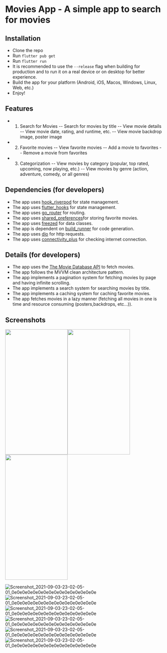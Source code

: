 # Movies App - A simple app to search for movies

## Installation

- Clone the repo
- Run `flutter pub get`
- Run `flutter run`
- It is recommended to use the `--release` flag when building for production and to run it on a real device or on desktop for better experience.
- Build the app for your platform (Android, iOS, Macos, Windows, Linux, Web, etc.)
- Enjoy!

## Features

- 1. Search for Movies
     -- Search for movies by title
     -- View movie details
     -- View movie date, rating, and runtime, etc.
     -- View movie backdrop image, poster image
- 2. Favorite movies
     -- View favorite movies
     -- Add a movie to favorites
     -- Remove a movie from favorites
- 3. Categorization
     -- View movies by category (popular, top rated, upcoming, now playing, etc.)
     -- View movies by genre (action, adventure, comedy, or all genres)

## Dependencies (for developers)

- The app uses [hook_riverpod](https://pub.dev/packages/hooks_riverpod) for state management.
- The app uses [flutter_hooks](https://pub.dev/packages/flutter_hooks) for state management.
- The app uses [go_router](https://pub.dev/packages/go_router) for routing.
- The app uses [shared_preferences](https://pub.dev/packages/shared_preferences)for storing favorite movies.
- The app uses [freezed](https://pub.dev/packages/freezed) for data classes.
- The app is dependent on [build_runner](https://pub.dev/packages/build_runner) for code generation.
- The app uses [dio](https://pub.dev/packages/dio) for http requests.
- The app uses [connectivity_plus](https://pub.dev/packages/connectivity_plus) for checking internet connection.

## Details (for developers)

- The app uses the [The Movie Database API](https://developers.themoviedb.org/3/getting-started/introduction) to fetch movies.
- The app follows the MVVM clean architecture pattern.
- The app implements a pagination system for fetching movies by page and having infinite scrolling.
- The app implements a search system for searching movies by title.
- The app implements a caching system for caching favorite movies.
- The app fetches movies in a lazy manner (fetching all movies in one is time and resource consuming (posters,backdrops, etc...)).

## Screenshots

<img src="./screenshots/Simulator%20Screen%20Shot%20-%20iPhone%2014%20Pro%20Max%20-%202022-12-22%20at%2008.29.47.png" width="200" height="400"><img src="./screenshots/Simulator%20Screen%20Shot%20-%20iPhone%2014%20Pro%20Max%20-%202022-12-22%20at%2008.29.52.png" width="200" height="400">
<img src="./screenshots/Simulator%20Screen%20Shot%20-%20iPhone%2014%20Pro%20Max%20-%202022-12-22%20at%2008.30.00.png" width="200" height="400">

![Screenshot_2021-09-03-23-02-05-01_0e0e0e0e0e0e0e0e0e0e0e0e0e0e0e0e](./screenshots/Simulator%20Screen%20Shot%20-%20iPhone%2014%20Pro%20Max%20-%202022-12-22%20at%2008.29.47.png)
![Screenshot_2021-09-03-23-02-05-01_0e0e0e0e0e0e0e0e0e0e0e0e0e0e0e0e](./screenshots/Simulator%20Screen%20Shot%20-%20iPhone%2014%20Pro%20Max%20-%202022-12-22%20at%2008.29.52.png)
![Screenshot_2021-09-03-23-02-05-01_0e0e0e0e0e0e0e0e0e0e0e0e0e0e0e0e](./screenshots/Simulator%20Screen%20Shot%20-%20iPhone%2014%20Pro%20Max%20-%202022-12-22%20at%2008.30.00.png)
![Screenshot_2021-09-03-23-02-05-01_0e0e0e0e0e0e0e0e0e0e0e0e0e0e0e0e](./screenshots/Simulator%20Screen%20Shot%20-%20iPhone%2014%20Pro%20Max%20-%202022-12-22%20at%2008.30.13.png)
![Screenshot_2021-09-03-23-02-05-01_0e0e0e0e0e0e0e0e0e0e0e0e0e0e0e0e](./screenshots/Simulator%20Screen%20Shot%20-%20iPhone%2014%20Pro%20Max%20-%202022-12-22%20at%2008.30.21.png)
![Screenshot_2021-09-03-23-02-05-01_0e0e0e0e0e0e0e0e0e0e0e0e0e0e0e0e](./screenshots/Simulator%20Screen%20Shot%20-%20iPhone%2014%20Pro%20Max%20-%202022-12-22%20at%2008.30.32.png)
